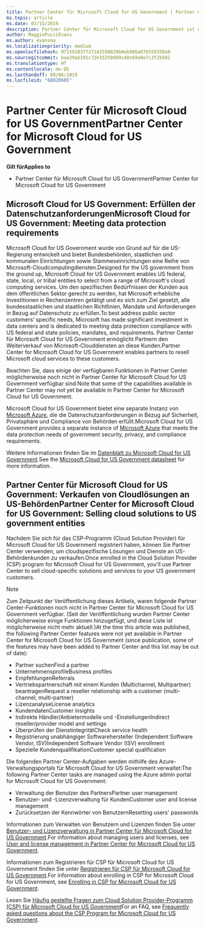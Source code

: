```yaml
---
title: Partner Center für Microsoft Cloud for US Government | Partner Center für Microsoft Cloud for US Government
ms.topic: article
ms.date: 03/15/2019
description: Partner Center für Microsoft Cloud for US Government ist das Unternehmensportal für Microsoft-Partner, die Microsoft-Cloudlösungen für Kunden anbieten möchten, die mit Regierungsbehörden in den USA arbeiten.
author: MaggiePucciEvans
ms.author: evansma
ms.localizationpriority: medium
ms.openlocfilehash: 971591037f37242550029b0eb908a076559359a9
ms.sourcegitcommit: bae29ab191c72e15259d99c40c69a9e7c3f2b502
ms.translationtype: HT
ms.contentlocale: de-DE
ms.lasthandoff: 08/06/2019
ms.locfileid: "68820605"
---
```

# <a name="partner-center-for-microsoft-cloud-for-us-government"></a><span data-ttu-id="1f499-103">Partner Center für Microsoft Cloud for US Government</span><span class="sxs-lookup"><span data-stu-id="1f499-103">Partner Center for Microsoft Cloud for US Government</span></span>

<span data-ttu-id="1f499-104">**Gilt für**</span><span class="sxs-lookup"><span data-stu-id="1f499-104">**Applies to**</span></span>

-  <span data-ttu-id="1f499-105">Partner Center für Microsoft Cloud for US Government</span><span class="sxs-lookup"><span data-stu-id="1f499-105">Partner Center for Microsoft Cloud for US Government</span></span>

## <a name="microsoft-cloud-for-us-government-meeting-data-protection-requirements"></a><span data-ttu-id="1f499-106">Microsoft Cloud for US Government: Erfüllen der Datenschutzanforderungen</span><span class="sxs-lookup"><span data-stu-id="1f499-106">Microsoft Cloud for US Government: Meeting data protection requirements</span></span> 

<span data-ttu-id="1f499-107">Microsoft Cloud for US Government wurde von Grund auf für die US-Regierung entwickelt und bietet Bundesbehörden, staatlichen und kommunalen Einrichtungen sowie Stammeseinrichtungen eine Reihe von Microsoft-Cloudcomputingdiensten.</span><span class="sxs-lookup"><span data-stu-id="1f499-107">Designed for the US government from the ground up, Microsoft Cloud for US Government enables US federal, state, local, or tribal entities to select from a range of Microsoft's cloud computing services.</span></span> <span data-ttu-id="1f499-108">Um den spezifischen Bedürfnissen der Kunden aus dem öffentlichen Sektor gerecht zu werden, hat Microsoft erhebliche Investitionen in Rechenzentren getätigt und es sich zum Ziel gesetzt, alle bundesstaatlichen und staatlichen Richtlinien, Mandate und Anforderungen in Bezug auf Datenschutz zu erfüllen.</span><span class="sxs-lookup"><span data-stu-id="1f499-108">To best address public sector customers’ specific needs, Microsoft has made significant investment in data centers and is dedicated to meeting data protection compliance with US federal and state policies, mandates, and requirements.</span></span> <span data-ttu-id="1f499-109">Partner Center für Microsoft Cloud for US Government ermöglicht Partnern den Weiterverkauf von Microsoft-Clouddiensten an diese Kunden.</span><span class="sxs-lookup"><span data-stu-id="1f499-109">Partner Center for Microsoft Cloud for US Government enables partners to resell Microsoft cloud services to these customers.</span></span>

<span data-ttu-id="1f499-110">Beachten Sie, dass einige der verfügbaren Funktionen in Partner Center möglicherweise noch nicht in Partner Center für Microsoft Cloud for US Government verfügbar sind.</span><span class="sxs-lookup"><span data-stu-id="1f499-110">Note that some of the capabilities available in Partner Center may not yet be available in Partner Center for Microsoft Cloud for US Government.</span></span>

<span data-ttu-id="1f499-111">Microsoft Cloud for US Government bietet eine separate Instanz von [Microsoft Azure](https://azure.microsoft.com/overview/clouds/government/), die die Datenschutzanforderungen in Bezug auf Sicherheit, Privatsphäre und Compliance von Behörden erfüllt.</span><span class="sxs-lookup"><span data-stu-id="1f499-111">Microsoft Cloud for US Government provides a separate instance of [Microsoft Azure](https://azure.microsoft.com/overview/clouds/government/) that meets the data protection needs of government security, privacy, and compliance requirements.</span></span> 

<span data-ttu-id="1f499-112">Weitere Informationen finden Sie im [Datenblatt zu Microsoft Cloud for US Government](https://download.microsoft.com/download/C/9/C/C9CA3002-DFC4-4ADA-841F-DF42AEC042FB/Microsoft_Azure_Government_Datasheet_EN_US.PDF).</span><span class="sxs-lookup"><span data-stu-id="1f499-112">See the [Microsoft Cloud for US Government datasheet](https://download.microsoft.com/download/C/9/C/C9CA3002-DFC4-4ADA-841F-DF42AEC042FB/Microsoft_Azure_Government_Datasheet_EN_US.PDF) for more information.</span></span>

## <a name="partner-center-for-microsoft-cloud-for-us-government-selling-cloud-solutions-to-us-government-entities"></a><span data-ttu-id="1f499-113">Partner Center für Microsoft Cloud for US Government: Verkaufen von Cloudlösungen an US-Behörden</span><span class="sxs-lookup"><span data-stu-id="1f499-113">Partner Center for Microsoft Cloud for US Government: Selling cloud solutions to US government entities</span></span>

<span data-ttu-id="1f499-114">Nachdem Sie sich für das CSP-Programm (Cloud Solution Provider) für Microsoft Cloud for US Government registriert haben, können Sie Partner Center verwenden, um cloudspezifische Lösungen und Dienste an US-Behördenkunden zu verkaufen.</span><span class="sxs-lookup"><span data-stu-id="1f499-114">Once enrolled in the Cloud Solution Provider (CSP) program for Microsoft Cloud for US Government, you'll use Partner Center to sell cloud-specific solutions and services to your US government customers.</span></span> 

> [!NOTE]  
> <span data-ttu-id="1f499-115">Zum Zeitpunkt der Veröffentlichung dieses Artikels, waren folgende Partner Center-Funktionen noch nicht in Partner Center für Microsoft Cloud for US Government verfügbar. (Seit der Veröffentlichung wurden Partner Center möglicherweise einige Funktionen hinzugefügt, und diese Liste ist möglicherweise nicht mehr aktuell.)</span><span class="sxs-lookup"><span data-stu-id="1f499-115">At the time this article was published, the following Partner Center features were not yet available in Partner Center for Microsoft Cloud for US Government (since publication, some of the features may have been added to Partner Center and this list may be out of date):</span></span>

- <span data-ttu-id="1f499-116">Partner suchen</span><span class="sxs-lookup"><span data-stu-id="1f499-116">Find a partner</span></span>
- <span data-ttu-id="1f499-117">Unternehmensprofile</span><span class="sxs-lookup"><span data-stu-id="1f499-117">Business profiles</span></span>
- <span data-ttu-id="1f499-118">Empfehlungen</span><span class="sxs-lookup"><span data-stu-id="1f499-118">Referrals</span></span>
- <span data-ttu-id="1f499-119">Vertriebspartnerschaft mit einem Kunden (Multichannel, Multipartner) beantragen</span><span class="sxs-lookup"><span data-stu-id="1f499-119">Request a reseller relationship with a customer (multi-channel, multi-partner)</span></span>
- <span data-ttu-id="1f499-120">Lizenzanalyse</span><span class="sxs-lookup"><span data-stu-id="1f499-120">License analytics</span></span>
- <span data-ttu-id="1f499-121">Kundendaten</span><span class="sxs-lookup"><span data-stu-id="1f499-121">Customer insights</span></span>
- <span data-ttu-id="1f499-122">Indirekte Händler/Anbietermodelle und -Einstellungen</span><span class="sxs-lookup"><span data-stu-id="1f499-122">Indirect reseller/provider model and settings</span></span>
- <span data-ttu-id="1f499-123">Überprüfen der Dienstintegrität</span><span class="sxs-lookup"><span data-stu-id="1f499-123">Check service health</span></span>
- <span data-ttu-id="1f499-124">Registrierung unabhängiger Softwarehersteller (Independent Software Vendor, ISV)</span><span class="sxs-lookup"><span data-stu-id="1f499-124">Independent Software Vendor (ISV) enrollment</span></span>
- <span data-ttu-id="1f499-125">Spezielle Kundenqualifikation</span><span class="sxs-lookup"><span data-stu-id="1f499-125">Customer special qualification</span></span>

<span data-ttu-id="1f499-126">Die folgenden Partner Center-Aufgaben werden mithilfe des Azure-Verwaltungsportals für Microsoft Cloud for US Government verwaltet:</span><span class="sxs-lookup"><span data-stu-id="1f499-126">The following Partner Center tasks are managed using the Azure admin portal for Microsoft Cloud for US Government:</span></span> 

-   <span data-ttu-id="1f499-127">Verwaltung der Benutzer des Partners</span><span class="sxs-lookup"><span data-stu-id="1f499-127">Partner user management</span></span>
-   <span data-ttu-id="1f499-128">Benutzer- und -Lizenzverwaltung für Kunden</span><span class="sxs-lookup"><span data-stu-id="1f499-128">Customer user and license management</span></span>
-   <span data-ttu-id="1f499-129">Zurücksetzen der Kennwörter von Benutzern</span><span class="sxs-lookup"><span data-stu-id="1f499-129">Resetting users' passwords</span></span>

<span data-ttu-id="1f499-130">Informationen zum Verwalten von Benutzern und Lizenzen finden Sie unter [Benutzer- und Lizenzverwaltung in Partner Center für Microsoft Cloud for US Government](user-management-in-partner-center-for-microsoft-us-govt-cloud.md).</span><span class="sxs-lookup"><span data-stu-id="1f499-130">For information about managing users and licenses, see [User and license management in Partner Center for Microsoft Cloud for US Government](user-management-in-partner-center-for-microsoft-us-govt-cloud.md).</span></span>

<span data-ttu-id="1f499-131">Informationen zum Registrieren für CSP für Microsoft Cloud for US Government finden Sie unter [Registrieren für CSP für Microsoft Cloud for US Government](enroll-in-csp-for-microsoft-us-govt-cloud.md).</span><span class="sxs-lookup"><span data-stu-id="1f499-131">For information about enrolling in CSP for Microsoft Cloud for US Government, see [Enrolling in CSP for Microsoft Cloud for US Government](enroll-in-csp-for-microsoft-us-govt-cloud.md).</span></span>

<span data-ttu-id="1f499-132">Lesen Sie [Häufig gestellte Fragen zum Cloud Solution Provider-Programm (CSP) für Microsoft Cloud for US Government](faq-for-us-govt-cloud.md)</span><span class="sxs-lookup"><span data-stu-id="1f499-132">For an FAQ, see [Frequently asked questions about the CSP Program for Microsoft Cloud for US Government](faq-for-us-govt-cloud.md).</span></span>